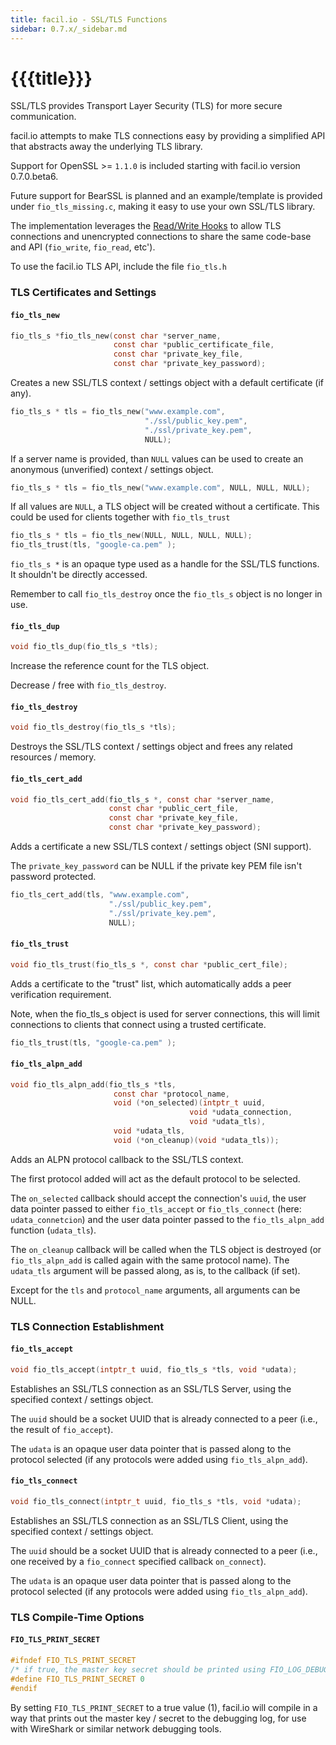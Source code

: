 ```yaml
---
title: facil.io - SSL/TLS Functions
sidebar: 0.7.x/_sidebar.md
---
```

# {{{title}}}

SSL/TLS provides Transport Layer Security (TLS) for more secure communication.

facil.io attempts to make TLS connections easy by providing a simplified API that abstracts away the underlying TLS library.

Support for OpenSSL >= `1.1.0` is included starting with facil.io version 0.7.0.beta6.

Future support for BearSSL is planned and an example/template is provided under `fio_tls_missing.c`, making it easy to use your own SSL/TLS library.

The implementation leverages the [Read/Write Hooks](fio#lower-level-read-write-close-hooks) to allow TLS connections and unencrypted connections to share the same code-base and API (`fio_write`, `fio_read`, etc').

To use the facil.io TLS API, include the file `fio_tls.h`

### TLS Certificates and Settings

#### `fio_tls_new`

```c
fio_tls_s *fio_tls_new(const char *server_name,
                       const char *public_certificate_file,
                       const char *private_key_file,
                       const char *private_key_password);
```

Creates a new SSL/TLS context / settings object with a default certificate (if any).

```c
fio_tls_s * tls = fio_tls_new("www.example.com",
                              "./ssl/public_key.pem",
                              "./ssl/private_key.pem",
                              NULL);
```

If a server name is provided, than `NULL` values can be used to create an anonymous (unverified) context / settings object.

```c
fio_tls_s * tls = fio_tls_new("www.example.com", NULL, NULL, NULL);
```

If all values are `NULL`, a TLS object will be created without a certificate. This could be used for clients together with `fio_tls_trust`

```c
fio_tls_s * tls = fio_tls_new(NULL, NULL, NULL, NULL);
fio_tls_trust(tls, "google-ca.pem" );
```

`fio_tls_s *` is an opaque type used as a handle for the SSL/TLS functions. It shouldn't be directly accessed.

Remember to call `fio_tls_destroy` once the `fio_tls_s` object is no longer in use.

#### `fio_tls_dup`

```c
void fio_tls_dup(fio_tls_s *tls);
```

Increase the reference count for the TLS object.

Decrease / free with `fio_tls_destroy`.

#### `fio_tls_destroy`

```c
void fio_tls_destroy(fio_tls_s *tls);
```

Destroys the SSL/TLS context / settings object and frees any related resources / memory.


#### `fio_tls_cert_add`

```c
void fio_tls_cert_add(fio_tls_s *, const char *server_name,
                      const char *public_cert_file,
                      const char *private_key_file,
                      const char *private_key_password);
```

Adds a certificate a new SSL/TLS context / settings object (SNI support).

The `private_key_password` can be NULL if the private key PEM file isn't password protected. 

```c
fio_tls_cert_add(tls, "www.example.com",
                      "./ssl/public_key.pem",
                      "./ssl/private_key.pem",
                      NULL);
```

#### `fio_tls_trust`

```c
void fio_tls_trust(fio_tls_s *, const char *public_cert_file);
```

Adds a certificate to the "trust" list, which automatically adds a peer verification requirement.

Note, when the fio_tls_s object is used for server connections, this will limit connections to clients that connect using a trusted certificate.

```c
fio_tls_trust(tls, "google-ca.pem" );
```

#### `fio_tls_alpn_add`

```c
void fio_tls_alpn_add(fio_tls_s *tls,
                       const char *protocol_name,
                       void (*on_selected)(intptr_t uuid,
                                        void *udata_connection,
                                        void *udata_tls),
                       void *udata_tls,
                       void (*on_cleanup)(void *udata_tls));
```


Adds an ALPN protocol callback to the SSL/TLS context.

The first protocol added will act as the default protocol to be selected.

The `on_selected` callback should accept the connection's `uuid`, the user data pointer passed to either `fio_tls_accept` or `fio_tls_connect` (here: `udata_connetcion`) and the user data pointer passed to the `fio_tls_alpn_add` function (`udata_tls`).

The `on_cleanup` callback will be called when the TLS object is destroyed (or `fio_tls_alpn_add` is called again with the same protocol name). The `udata_tls` argument will be passed along, as is, to the callback (if set).

Except for the `tls` and `protocol_name` arguments, all arguments can be NULL.

### TLS Connection Establishment

#### `fio_tls_accept`

```c
void fio_tls_accept(intptr_t uuid, fio_tls_s *tls, void *udata);
```

Establishes an SSL/TLS connection as an SSL/TLS Server, using the specified context / settings object.

The `uuid` should be a socket UUID that is already connected to a peer (i.e., the result of `fio_accept`).

The `udata` is an opaque user data pointer that is passed along to the protocol selected (if any protocols were added using `fio_tls_alpn_add`).


#### `fio_tls_connect`

```c
void fio_tls_connect(intptr_t uuid, fio_tls_s *tls, void *udata);
```


Establishes an SSL/TLS connection as an SSL/TLS Client, using the specified context / settings object.

The `uuid` should be a socket UUID that is already connected to a peer (i.e., one received by a `fio_connect` specified callback `on_connect`).

The `udata` is an opaque user data pointer that is passed along to the protocol selected (if any protocols were added using `fio_tls_alpn_add`).



### TLS Compile-Time Options

#### `FIO_TLS_PRINT_SECRET`

```c
#ifndef FIO_TLS_PRINT_SECRET
/* if true, the master key secret should be printed using FIO_LOG_DEBUG */
#define FIO_TLS_PRINT_SECRET 0
#endif
```

By setting `FIO_TLS_PRINT_SECRET` to a true value (1), facil.io will compile in a way that prints out the master key / secret to the debugging log, for use with WireShark or similar network debugging tools.
